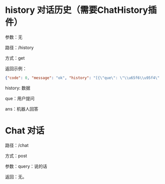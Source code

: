 # history 对话历史（需要ChatHistory插件）

参数：无

路径：/history

方式：get

返回示例：

```json
{"code": 0, "message": "ok", "history": "[{\"que\": \"\\u65f6\\u95f4\", \"ans\": \"\\u65f6\\u95f4\\u5411\\u524d\\u6c79\\u6d8c\\u4e0d\\u56de\\u5934\"}]"}
```

history: 数据

que：用户提问

ans：机器人回答

# Chat 对话

路径：/chat

方式：post

参数：query：说的话

返回：无。